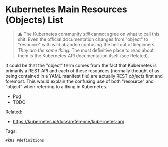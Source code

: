 # Kubernetes Main Resources (Objects) List

> ⚠️
> The Kubernetes community *still* cannot agree on what to call this
> shit. Even the official documentation changes from "object" to
> "resource" with wild abandon confusing the hell out of beginners.
> *They are the same thing.* The most definitive place to read about
> them is the Kubernetes API documentation itself (see Related).

It could be that the "object" term comes from the fact that Kubernetes
is primarily a REST API and each of these resources (normally thought of
as being contained in a YAML manifest file) are actually REST *objects*
first and foremost. This would explain the confusing use of both
"resource" and "object" when referring to a thing in Kubernetes.

* Pod
* TODO

Related:

* <https://kubernetes.io/docs/reference/kubernetes-api>

Tags:

    #k8s #definitions
